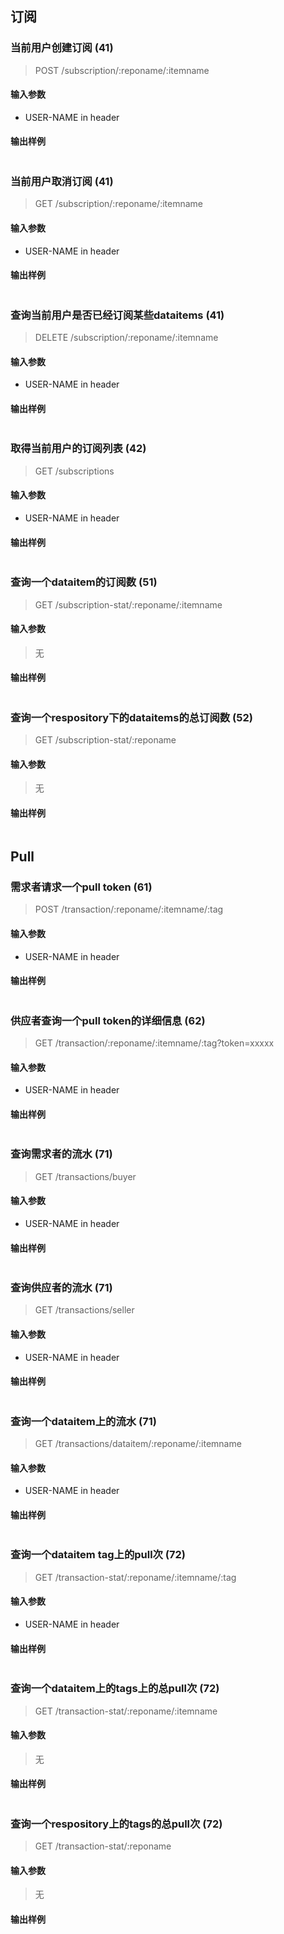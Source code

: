 ## 订阅

### 当前用户创建订阅 (41)

> POST /subscription/:reponame/:itemname

#### 输入参数

* USER-NAME in header

#### 输出样例

```
```

### 当前用户取消订阅 (41)

> GET /subscription/:reponame/:itemname

#### 输入参数

* USER-NAME in header

#### 输出样例

```
```

### 查询当前用户是否已经订阅某些dataitems (41)

> DELETE /subscription/:reponame/:itemname

#### 输入参数

* USER-NAME in header

#### 输出样例

```
```

### 取得当前用户的订阅列表 (42)

> GET /subscriptions

#### 输入参数

* USER-NAME in header

#### 输出样例

```
```

### 查询一个dataitem的订阅数 (51)

> GET /subscription-stat/:reponame/:itemname

#### 输入参数

> 无

#### 输出样例

```
```

### 查询一个respository下的dataitems的总订阅数 (52)

> GET /subscription-stat/:reponame

#### 输入参数

> 无

#### 输出样例

```
```


## Pull

### 需求者请求一个pull token (61)

> POST /transaction/:reponame/:itemname/:tag

#### 输入参数

* USER-NAME in header

#### 输出样例

```
```

### 供应者查询一个pull token的详细信息 (62)

> GET /transaction/:reponame/:itemname/:tag?token=xxxxx

#### 输入参数

* USER-NAME in header

#### 输出样例

```
```

### 查询需求者的流水 (71)

> GET /transactions/buyer

#### 输入参数

* USER-NAME in header

#### 输出样例

```
```

### 查询供应者的流水 (71)

> GET /transactions/seller

#### 输入参数

* USER-NAME in header

#### 输出样例

```
```

### 查询一个dataitem上的流水 (71)

> GET /transactions/dataitem/:reponame/:itemname

#### 输入参数

* USER-NAME in header

#### 输出样例

```
```

### 查询一个dataitem tag上的pull次 (72)

> GET /transaction-stat/:reponame/:itemname/:tag

#### 输入参数

* USER-NAME in header

#### 输出样例

```
```

### 查询一个dataitem上的tags上的总pull次 (72)

> GET /transaction-stat/:reponame/:itemname

#### 输入参数

> 无

#### 输出样例

```
```

### 查询一个respository上的tags的总pull次 (72)

> GET /transaction-stat/:reponame

#### 输入参数

> 无

#### 输出样例

```
```

